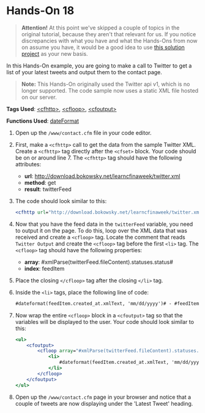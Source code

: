 # Hands-On 18

> **Attention!** At this point we've skipped a couple of topics in the original tutorial, because they aren't that relevant for us. If you notice discrepancies with what you have and what the Hands-Ons from now on assume you have, it would be a good idea to use [this solution project](../sample-files/chapter9solution) as your new basis.

In this Hands-On example, you are going to make a call to Twitter to get a list of your latest tweets and output them to the contact page.

> **Note:** This Hands-On originally used the Twitter api v1, which is no longer supported. The code sample now uses a static XML file hosted on our server.

**Tags Used**: [\<cfhttp>](https://helpx.adobe.com/coldfusion/cfml-reference/coldfusion-tags/tags-g-h/cfhttp.html), [\<cfloop>](https://helpx.adobe.com/coldfusion/cfml-reference/coldfusion-tags/tags-j-l/cfloop.html), [\<cfoutput>](https://helpx.adobe.com/coldfusion/cfml-reference/coldfusion-tags/tags-m-o/cfoutput.html)

**Functions Used**: [dateFormat](https://helpx.adobe.com/coldfusion/cfml-reference/coldfusion-functions/functions-c-d/DateFormat.html)

1. Open up the `/www/contact.cfm` file in your code editor.
1. First, make a `<cfhttp>` call to get the data from the sample Twitter XML. Create a `<cfhttp>` tag directly after the `<cfset>` block. Your code should be on or around line 7. The `<cfhttp>` tag should have the following attributes:

    * **url**: http://download.bokowsky.net/learncfinaweek/twitter.xml
    * **method**: get
    * **result**: twitterFeed

1. The code should look similar to this:

    ```cfml
    <cfhttp url="http://download.bokowsky.net/learncfinaweek/twitter.xml" method="get" result="twitterFeed">
    ```

1. Now that you have the feed data in the `twitterFeed` variable, you need to output it on the page. To do this, loop over the XML data that was received and create a `<cfloop>` tag. Locate the comment that reads `Twitter Output` and create the `<cfloop>` tag before the first `<li>` tag. The `<cfloop>` tag should have the following properties:
    * **array**: #xmlParse(twitterFeed.fileContent).statuses.status#
    * **index**: feedItem
1. Place the closing `</cfloop>` tag after the closing `</li>` tag.
1. Inside the `<li>` tags, place the following line of code:

    ```cfml
    #dateformat(feedItem.created_at.xmlText, 'mm/dd/yyyy')# - #feedItem.text.xmlText#
    ```

1. Now wrap the entire `<cfloop>` block in a `<cfoutput>` tag so that the variables will be displayed to the user. Your code should look similar to this:

    ```cfml
    <ul>
        <cfoutput>
            <cfloop array="#xmlParse(twitterFeed.fileContent).statuses.status#" index="feedItem" >
                <li>
                    #dateformat(feedItem.created_at.xmlText, 'mm/dd/yyyy')# - #feedItem.text.xmlText#
                </li>
            </cfloop>
        </cfoutput>
    </ul>
    ```

1. Open up the `/www/contact.cfm` page in your browser and notice that a couple of tweets are now displaying under the 'Latest Tweet' heading.
